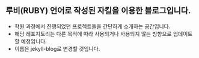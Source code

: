 ## 루비(RUBY) 언어로 작성된 자킬을 이용한 블로그입니다.
- 학원 과정에서 진행되었던 프로젝트들을 간단하게 소개하는 공간입니다.
- 해당 레포지토리는 다른 목적에 따라 사용되거나 사용되지 않는 방향으로 업데이트 할 예정입니다.
- 이름은 jekyll-blog로 변경할 것입니다.
